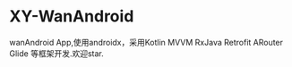 # XY-WanAndroid
wanAndroid App,使用androidx，采用Kotlin MVVM RxJava Retrofit ARouter Glide 等框架开发.欢迎star.
